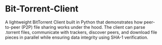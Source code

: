 # Bit-Torrent-Client
A lightweight BitTorrent Client built in Python that demonstrates how peer-to-peer (P2P) file sharing works under the hood. The client can parse .torrent files, communicate with trackers, discover peers, and download file pieces in parallel while ensuring data integrity using SHA-1 verification.
